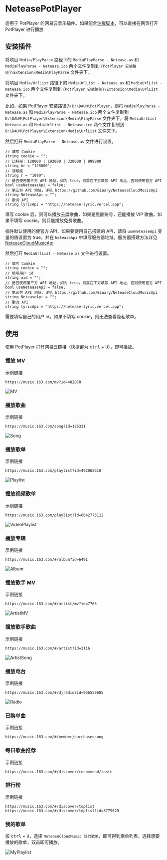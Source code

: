 # NeteasePotPlayer

适用于 PotPlayer 的网易云音乐插件。如果配合[油猴脚本](https://greasyfork.org/zh-CN/scripts/443047-neteasepotplayer)，可以直接在网页打开 PotPlayer 进行播放

## 安装插件

将项目 `Media/PlayParse` 路径下的 `MediaPlayParse - Netease.as` 和 `MediaPlayParse - Netease.ico` 两个文件复制到 `{PotPlayer 安装路径}\Extension\Media\PlayParse` 文件夹下。

将项目 `Media/UrlList` 路径下的 `MediaUrlList - Netease.as` 和 `MediaUrlList - Netease.ico` 两个文件复制到 `{PotPlayer 安装路径}\Extension\Media\UrlList` 文件夹下。

比如，如果 PotPlayer 安装路径为 `D:\DAUM\PotPlayer`，则将 `MediaPlayParse - Netease.as` 和 `MediaPlayParse - Netease.ico` 两个文件复制到 `D:\DAUM\PotPlayer\Extension\Media\PlayParse` 文件夹下，将 `MediaUrlList - Netease.as` 和 `MediaUrlList - Netease.ico` 两个文件复制到 `D:\DAUM\PotPlayer\Extension\Media\UrlList` 文件夹下。

然后打开 `MediaPlayParse - Netease.as` 文件进行设置。

```AngelScript
// 填写 Cookie
string cookie = "";
// 比特率: 128000 | 192000 | 320000 | 999000
string br = "128000";
// 清晰度
string r = "1080";
// 是否使用第三方 API 地址，如为 true，则需在下方填写 API 地址，否则使用官方 API
bool useNeteaseApi = false;
// 第三方 API 地址，详见 https://github.com/Binary/NeteaseCloudMusicApi
string NeteaseApi = "";
// 歌词 API
string lyricApi = "https://netease-lyric.vercel.app";
```

填写 cookie 后，则可以播放云盘歌曲，如果是黑胶账号，还能播放 VIP 歌曲。如果不填写 cookie，则只能播放免费歌曲。

插件默认使用的使官方 API，如果要使用自己搭建的 API，请将 `useNeteaseApi` 变量的值设置为 true，并在 `NeteaseApi` 中填写服务器地址。服务器搭建方法详见 [NeteaseCloudMusicApi](https://github.com/Binaryify/NeteaseCloudMusicApi)

然后打开 `MediaUrlList - Netease.as` 文件进行设置。

```AngelScript
// 填写 Cookie
string cookie = "";
// 填写用户 id
string uid = "";
// 是否使用第三方 API 地址，如为 true，则需在下方填写 API 地址，否则使用官方 API
bool useNeteaseApi = false;
// 第三方 API 地址，详见 https://github.com/Binary/NeteaseCloudMusicApi
string NeteaseApi = "";
// 歌词 API
string lyricApi = "https://netease-lyric.vercel.app";
```

需要填写自己的用户 id。如果不填写 cookie，则无法查看隐私歌单。

## 使用

使用 PotPlayer 打开网易云链接（快捷键为 <kbd>ctrl</kbd> + <kbd>U</kbd>），即可播放。

### 播放 MV

示例链接

```
https://music.163.com/mv?id=482078
```

![MV](https://cdn.jsdelivr.net/gh/chen310/NeteasePotPlayer/public/img/mv.png)

### 播放歌曲

示例链接

```
https://music.163.com/song?id=186331
```

![Song](https://cdn.jsdelivr.net/gh/chen310/NeteasePotPlayer/public/img/song.png)

### 播放歌单

示例链接

```
https://music.163.com/playlist?id=492068610
```

![Playlist](https://cdn.jsdelivr.net/gh/chen310/NeteasePotPlayer/public/img/playlist.png)

### 播放视频歌单

示例链接

```
https://music.163.com/playlist?id=6642773122
```

![VideoPlaylist](https://cdn.jsdelivr.net/gh/chen310/NeteasePotPlayer/public/img/video_playlist.png)

### 播放专辑

示例链接

```
https://music.163.com/#/album?id=6491
```

![Album](https://cdn.jsdelivr.net/gh/chen310/NeteasePotPlayer/public/img/album.png)

### 播放歌手 MV

示例链接

```
https://music.163.com/#/artist/mv?id=7763
```

![ArtistMV](https://cdn.jsdelivr.net/gh/chen310/NeteasePotPlayer/public/img/artist_mv.png)

### 播放歌手歌曲

示例链接

```
https://music.163.com/#/artist?id=2116
```

![ArtistSong](https://cdn.jsdelivr.net/gh/chen310/NeteasePotPlayer/public/img/artist_song.png)

### 播放电台

示例链接

```
https://music.163.com/#/djradio?id=966559685
```

![Radio](https://cdn.jsdelivr.net/gh/chen310/NeteasePotPlayer/public/img/radio.png)

### 已购单曲

示例链接

```
https://music.163.com/#/member/purchasedsong
```

### 每日歌曲推荐

示例链接

```
https://music.163.com/#/discover/recommend/taste
```

### 排行榜

示例链接

```
https://music.163.com/#/discover/toplist
https://music.163.com/#/discover/toplist?id=3779629
```

### 我的歌单

按 <kbd>ctrl</kbd> + <kbd>U</kbd>，选择 `NeteaseCloudMusic 我的歌单`，即可得到歌单列表，选择想要播放的歌单，双击即可播放。

![MyPlaylist](https://cdn.jsdelivr.net/gh/chen310/NeteasePotPlayer/public/img/my_playlist.png)
